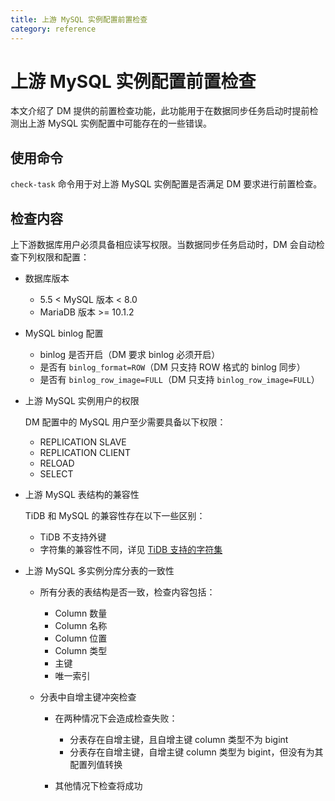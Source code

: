 ```yaml
---
title: 上游 MySQL 实例配置前置检查
category: reference
---
```


# 上游 MySQL 实例配置前置检查

本文介绍了 DM 提供的前置检查功能，此功能用于在数据同步任务启动时提前检测出上游 MySQL 实例配置中可能存在的一些错误。

## 使用命令

`check-task` 命令用于对上游 MySQL 实例配置是否满足 DM 要求进行前置检查。

## 检查内容

上下游数据库用户必须具备相应读写权限。当数据同步任务启动时，DM 会自动检查下列权限和配置：

+ 数据库版本

    - 5.5 < MySQL 版本 < 8.0
    - MariaDB 版本 >= 10.1.2

+ MySQL binlog 配置

    - binlog 是否开启（DM 要求 binlog 必须开启）
    - 是否有 `binlog_format=ROW`（DM 只支持 ROW 格式的 binlog 同步）
    - 是否有 `binlog_row_image=FULL`（DM 只支持 `binlog_row_image=FULL`）

+ 上游 MySQL 实例用户的权限

    DM 配置中的 MySQL 用户至少需要具备以下权限：

    - REPLICATION SLAVE
    - REPLICATION CLIENT
    - RELOAD
    - SELECT

+ 上游 MySQL 表结构的兼容性

    TiDB 和 MySQL 的兼容性存在以下一些区别：

    - TiDB 不支持外键
    - 字符集的兼容性不同，详见 [TiDB 支持的字符集](/reference/sql/character-set.md)

+ 上游 MySQL 多实例分库分表的一致性

    + 所有分表的表结构是否一致，检查内容包括：

        - Column 数量
        - Column 名称
        - Column 位置
        - Column 类型
        - 主键
        - 唯一索引

    + 分表中自增主键冲突检查

        - 在两种情况下会造成检查失败：

            - 分表存在自增主键，且自增主键 column 类型不为 bigint
            - 分表存在自增主键，自增主键 column 类型为 bigint，但没有为其配置列值转换

        - 其他情况下检查将成功
